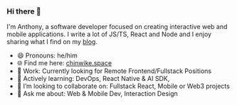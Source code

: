 ### Hi there 👋

I'm Anthony, a software developer focused on creating interactive web and mobile applications. I write a lot of JS/TS, React and Node and I enjoy sharing what I find on my [blog](https://chinwike.space/blog).

- 😄 Pronouns: he/him
- 🌐 Find me here: [chinwike.space](https://chinwike.space) 
- 💼 Work: Currently looking for Remote Frontend/Fullstack Positions
- 🌱 Actively learning: DevOps, React Native & AI SDK,  
- 👯 I’m looking to collaborate on: Fullstack React, Mobile or Web3 projects
- 💬 Ask me about: Web & Mobile Dev, Interaction Design 
<!--- 
**[Subscribe to Newsletter]()**
**[Shop Developer Swag]()**
 -->
